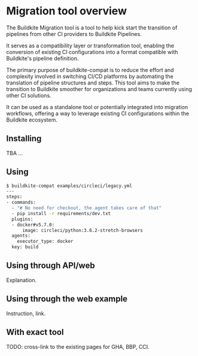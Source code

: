 # Migration tool overview

The Buildkite Migration tool is a tool to help kick start the transition of pipelines from other CI providers to Buildkite Pipelines.

It serves as a compatibility layer or transformation tool, enabling the conversion of existing CI configurations into a format compatible with Buildkite's pipeline definition.

The primary purpose of buildkite-compat is to reduce the effort and complexity involved in switching CI/CD platforms by automating the translation of pipeline structures and steps. This tool aims to make the transition to Buildkite smoother for organizations and teams currently using other CI solutions.

It can be used as a standalone tool or potentially integrated into migration workflows, offering a way to leverage existing CI configurations within the Buildkite ecosystem.

## Installing

TBA ...

## Using

```bash
$ buildkite-compat examples/circleci/legacy.yml
---
steps:
- commands:
  - "# No need for checkout, the agent takes care of that"
  - pip install -r requirements/dev.txt
  plugins:
  - docker#v5.7.0:
      image: circleci/python:3.6.2-stretch-browsers
  agents:
    executor_type: docker
  key: build
```

## Using through API/web

Explanation.

## Using through the web example

Instruction, link.

## With exact tool

TODO: cross-link to the existing pages for GHA, BBP, CCI.
